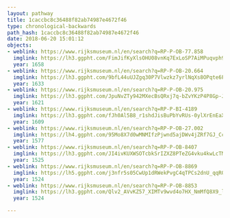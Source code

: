 ```yaml
---
layout: pathway
title: 1caccbc8c36488f82ab74987e4672f46
type: chronological-backwards
path_hash: 1caccbc8c36488f82ab74987e4672f46
date: 2018-06-20 15:01:12
objects:
- weblink: https://www.rijksmuseum.nl/en/search?q=RP-P-OB-77.858
  imglink: https://lh3.ggpht.com/FimJifKyXlsOHU08vnKq7ExLoSP7AiMPuqvph98emHJkt2hbsz9q6pmTS5o_I8PvSY9vkbpn3ZCLhng2qSv4XbvmKIU=s200
  year: 1658
- weblink: https://www.rijksmuseum.nl/en/search?q=RP-P-OB-20.664
  imglink: https://lh3.ggpht.com/9bfL44uUJZgq30P7Vlwzkz7yrlNqXs8OPqte6F31Me7v5YAbu0tKRgyNWMe22IO2yS-8CtIKgBK9q6_xnNn0eqsZaRQ=s200
  year: 1633
- weblink: https://www.rijksmuseum.nl/en/search?q=RP-P-OB-20.975
  imglink: https://lh3.ggpht.com/JpuNvZTy942MXecBsQRxj7q-bZvYKzP4P8Gp-JwXmSy1-IAxZCZ7x3yb2SKoXpRa74QZmCP2Rcq8cqTWOVDL3VKQH7o=s200
  year: 1621
- weblink: https://www.rijksmuseum.nl/en/search?q=RP-P-BI-4189
  imglink: https://lh3.ggpht.com/fJh0Al5B8_r1shdJisBuPbYvRUs-0ylXrEnEaXr2cPeZRecMokOMhIg5JsSSpmdxrDgJvVpguTxA2BMhFetFSYugc8I=s200
  year: 1609
- weblink: https://www.rijksmuseum.nl/en/search?q=RP-P-OB-27.002
  imglink: https://lh4.ggpht.com/95Mo8X7d0wMNMIfzPjwnd5ajDWv4jZRf7GJ_CcySzibEbk6ITWliTIBfBApLLjh_YoaRpe59Ma3fHfpzYnOYTE8f_54=s200
  year: 1577
- weblink: https://www.rijksmuseum.nl/en/search?q=RP-P-OB-8407
  imglink: https://lh3.ggpht.com/JI4ivKUXWSOTcbkSrIZXZ8PTeZG4vku4kwLcTM4nvD3aceMpeTBX5iCUUaOGFzI9pGh4U2HvRQZ6f1ExNZ349eLhp4Gh=s200
  year: 1525
- weblink: https://www.rijksmuseum.nl/en/search?q=RP-P-OB-8869
  imglink: https://lh5.ggpht.com/j3nfr5s05CwUp1dRWekPvgC4qTPCs2dnU_qqR0YJtjl0ICcF8rDu_lba1mSa2G_3jyBS1aHUrz0dHBLnMu0RwpY7cl8=s200
  year: 1524
- weblink: https://www.rijksmuseum.nl/en/search?q=RP-P-OB-8853
  imglink: https://lh3.ggpht.com/Qlv2_AVvKZ57_XIMTv9wvd4o7HX_NmMfQ8X9_l-RoeDVQjEvZEJDMv9yx4iCfTDdsaH0vOmcW6lVFnVRN1o49X2ioIg=s200
  year: 1524

---
```

